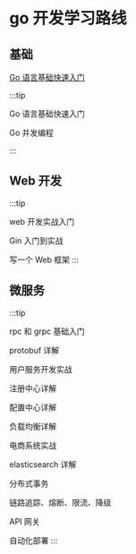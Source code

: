 # go 开发学习路线

## 基础

[Go 语言基础快速入门](/learn-path/go/golang-basis/chapter1/)

:::tip

Go 语言基础快速入门

Go 并发编程

:::

## Web 开发

:::tip

web 开发实战入门

Gin 入门到实战

写一个 Web 框架
:::

## 微服务

:::tip

rpc 和 grpc 基础入门

protobuf 详解

用户服务开发实战

注册中心详解

配置中心详解

负载均衡详解

电商系统实战

elasticsearch 详解

分布式事务

链路追踪、熔断、限流、降级

API 网关

自动化部署
:::
